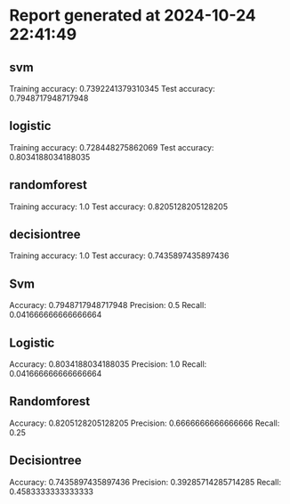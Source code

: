 # Report generated at 2024-10-24 22:41:49
## svm

Training accuracy: 0.7392241379310345
Test accuracy: 0.7948717948717948

## logistic

Training accuracy: 0.728448275862069
Test accuracy: 0.8034188034188035

## randomforest

Training accuracy: 1.0
Test accuracy: 0.8205128205128205

## decisiontree

Training accuracy: 1.0
Test accuracy: 0.7435897435897436

## Svm

Accuracy: 0.7948717948717948
Precision: 0.5
Recall: 0.041666666666666664

## Logistic

Accuracy: 0.8034188034188035
Precision: 1.0
Recall: 0.041666666666666664

## Randomforest

Accuracy: 0.8205128205128205
Precision: 0.6666666666666666
Recall: 0.25

## Decisiontree

Accuracy: 0.7435897435897436
Precision: 0.39285714285714285
Recall: 0.4583333333333333

